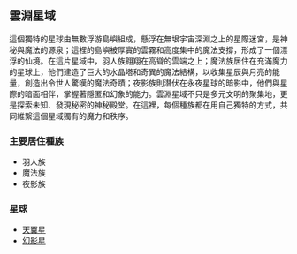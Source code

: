 ## 雲淵星域
這個獨特的星球由無數浮游島嶼組成，懸浮在無垠宇宙深淵之上的星際迷宮，是神秘與魔法的源泉；這裡的島嶼被厚實的雲霧和高度集中的魔法支撐，形成了一個漂浮的仙境。在這片星域中，羽人族翱翔在高聳的雲端之上；魔法族居住在充滿魔力的星球上，他們建造了巨大的水晶塔和奇異的魔法結構，以收集星辰與月亮的能量，創造出令世人驚嘆的魔法奇蹟；夜影族則潛伏在永夜星球的暗影中，他們與星際的暗面相伴，掌握著隱匿和幻象的能力。雲淵星域不只是多元文明的聚集地，更是探索未知、發現秘密的神秘殿堂。在這裡，每個種族都在用自己獨特的方式，共同維繫這個星域獨有的魔力和秩序。

### 主要居住種族
- 羽人族
- 魔法族
- 夜影族

### 星球
- [天翼星](天翼星.md)
- [幻影星](幻影星.md)

